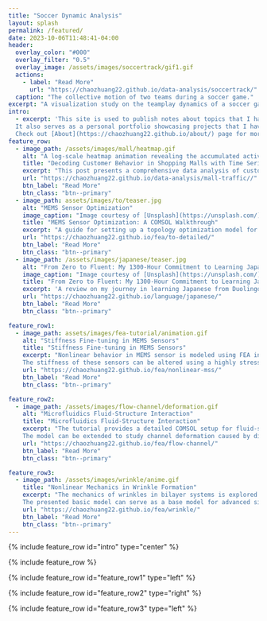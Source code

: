 ```yaml
---
title: "Soccer Dynamic Analysis"
layout: splash
permalink: /featured/
date: 2023-10-06T11:48:41-04:00
header:
  overlay_color: "#000"
  overlay_filter: "0.5"
  overlay_image: /assets/images/soccertrack/gif1.gif
  actions:
    - label: "Read More"
      url: "https://chaozhuang22.github.io/data-analysis/soccertrack/"
  caption: "The collective motion of two teams during a soccer game."
excerpt: "A visualization study on the teamplay dynamics of a soccer game."
intro: 
  - excerpt: 'This site is used to publish notes about topics that I have learned and read.
  It also serves as a personal portfolio showcasing projects that I have beening working on.
  Check out [About](https://chaozhuang22.github.io/about/) page for more information.'
feature_row:
  - image_path: /assets/images/mall/heatmap.gif
    alt: "A log-scale heatmap animation revealing the accumulated activity intensity within the shopping mall scene over 2000 frames."
    title: "Decoding Customer Behavior in Shopping Malls with Time Series Data Analysis"
    excerpt: "This post presents a comprehensive data analysis of customer traffic in shopping malls. It explores how customers move, interact, and congregate in different areas within a mall, providing valuable insights for optimizing mall layout for traffic control and strategic advertising."
    url: "https://chaozhuang22.github.io/data-analysis/mall-traffic//"
    btn_label: "Read More"
    btn_class: "btn--primary"
  - image_path: assets/images/to/teaser.jpg
    alt: "MEMS Sensor Optimization"
    image_caption: "Image courtesy of [Unsplash](https://unsplash.com/)"
    title: "MEMS Sensor Optimization: A COMSOL Walkthrough"
    excerpt: "A guide for setting up a topology optimization model for MEMS sensor design."
    url: "https://chaozhuang22.github.io/fea/to-detailed/"
    btn_label: "Read More"
    btn_class: "btn--primary"
  - image_path: /assets/images/japanese/teaser.jpg
    alt: "From Zero to Fluent: My 1300-Hour Commitment to Learning Japanese"
    image_caption: "Image courtesy of [Unsplash](https://unsplash.com/)"
    title: "From Zero to Fluent: My 1300-Hour Commitment to Learning Japanese"
    excerpt: 'A review on my journey in learning Japanese from Duolingo to active/passive immersion.'
    url: "https://chaozhuang22.github.io/language/japanese/"
    btn_label: "Read More"
    btn_class: "btn--primary"

feature_row1:
  - image_path: assets/images/fea-tutorial/animation.gif
    alt: "Stiffness Fine-tuning in MEMS Sensors"
    title: "Stiffness Fine-tuning in MEMS Sensors"
    excerpt: "Nonlinear behavior in MEMS sensor is modeled using FEA in COMSOL Multiphysics.  
    The stiffness of these sensors can be altered using a highly stressed thin film, allowing access to zero stiffness and bistability."
    url: "https://chaozhuang22.github.io/fea/nonlinear-mss/"
    btn_label: "Read More"
    btn_class: "btn--primary"

feature_row2:
  - image_path: /assets/images/flow-channel/deformation.gif
    alt: "Microfluidics Fluid-Structure Interaction"
    title: "Microfluidics Fluid-Structure Interaction"
    excerpt: "The tutorial provides a detailed COMSOL setup for fluid-structure interaction modeling, simulating the deformation of a microfluidics channel under constant flow rate.  
    The model can be extended to study channel deformation caused by different vapors, offering potential as a viscosity sensor."
    url: "https://chaozhuang22.github.io/fea/flow-channel/"
    btn_label: "Read More"
    btn_class: "btn--primary"

feature_row3:
  - image_path: /assets/images/wrinkle/anime.gif
    title: "Nonlinear Mechanics in Wrinkle Formation"
    excerpt: "The mechanics of wrinkles in bilayer systems is explored through FEA using COMSOL Multiphysics.  
    The presented basic model can serve as a base model for advanced simulations, potentially exploring wrinkles on curved surfaces and complex wrinkle patterns."
    url: "https://chaozhuang22.github.io/fea/wrinkle/"
    btn_label: "Read More"
    btn_class: "btn--primary"
---
```


{% include feature_row id="intro" type="center" %}

{% include feature_row %}

{% include feature_row id="feature_row1" type="left" %}

{% include feature_row id="feature_row2" type="right" %}

{% include feature_row id="feature_row3" type="left" %}